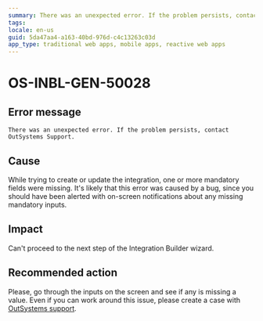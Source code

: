 ```yaml
---
summary: There was an unexpected error. If the problem persists, contact OutSystems Support.
tags:
locale: en-us
guid: 5da47aa4-a163-40bd-976d-c4c13263c03d
app_type: traditional web apps, mobile apps, reactive web apps
---
```


# OS-INBL-GEN-50028

## Error message

`There was an unexpected error. If the problem persists, contact OutSystems Support.`

## Cause

While trying to create or update the integration, one or more mandatory fields were missing.
It's likely that this error was caused by a bug, since you should have been alerted with on-screen notifications about any missing mandatory inputs.

## Impact

Can't proceed to the next step of the Integration Builder wizard.

## Recommended action

Please, go through the inputs on the screen and see if any is missing a value.
Even if you can work around this issue, please create a case with [OutSystems support](https://success.outsystems.com/Support).
